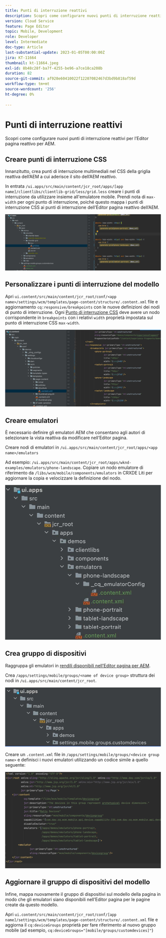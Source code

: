 ```yaml
---
title: Punti di interruzione reattivi
description: Scopri come configurare nuovi punti di interruzione reattivi per l’Editor pagina reattivo per AEM.
version: Cloud Service
feature: Page Editor
topic: Mobile, Development
role: Developer
level: Intermediate
doc-type: Article
last-substantial-update: 2023-01-05T00:00:00Z
jira: KT-11664
thumbnail: kt-11664.jpeg
exl-id: 8b48c28f-ba7f-4255-be96-a7ce18ca208b
duration: 82
source-git-commit: af928e60410022f12207082467d3bd9b818af59d
workflow-type: tm+mt
source-wordcount: '256'
ht-degree: 0%

---
```


# Punti di interruzione reattivi

Scopri come configurare nuovi punti di interruzione reattivi per l’Editor pagina reattivo per AEM.

## Creare punti di interruzione CSS

Innanzitutto, crea punti di interruzione multimediali nel CSS della griglia reattiva dell’AEM a cui aderisce il sito dell’AEM reattivo.

In entrata `/ui.apps/src/main/content/jcr_root/apps/[app name]/clientlibs/clientlib-grid/less/grid.less` creare i punti di interruzione da utilizzare insieme all&#39;emulatore mobile. Prendi nota di `max-width` per ogni punto di interruzione, poiché questo mappa i punti di interruzione CSS ai punti di interruzione dell’Editor pagina reattivo dell’AEM.

![Creare nuovi punti di interruzione reattivi](./assets/responsive-breakpoints/create-new-breakpoints.jpg)

## Personalizzare i punti di interruzione del modello

Apri `ui.content/src/main/content/jcr_root/conf/<app name>/settings/wcm/templates/page-content/structure/.content.xml` file e aggiornamento `cq:responsive/breakpoints` con le nuove definizioni dei nodi di punto di interruzione. Ogni [Punto di interruzione CSS](#create-new-css-breakpoints) deve avere un nodo corrispondente in `breakpoints` con i relativi `width` proprietà impostata sul punto di interruzione CSS `max-width`.

![Personalizzare i punti di interruzione reattivi del modello](./assets/responsive-breakpoints/customize-template-breakpoints.jpg)

## Creare emulatori

È necessario definire gli emulatori AEM che consentano agli autori di selezionare la vista reattiva da modificare nell’Editor pagina.

Creare nodi di emulatori in `/ui.apps/src/main/content/jcr_root/apps/<app name>/emulators`

Ad esempio: `/ui.apps/src/main/content/jcr_root/apps/wknd-examples/emulators/phone-landscape`. Copiare un nodo emulatore di riferimento da `/libs/wcm/mobile/components/emulators` in CRXDE Liti per aggiornare la copia e velocizzare la definizione del nodo.

![Creare nuovi emulatori](./assets/responsive-breakpoints/create-new-emulators.jpg)

## Crea gruppo di dispositivi

Raggruppa gli emulatori in [rendili disponibili nell’Editor pagina per AEM](#update-the-templates-device-group).

Crea `/apps/settings/mobile/groups/<name of device group>` struttura dei nodi in `/ui.apps/src/main/content/jcr_root`.

![Crea nuovo gruppo di dispositivi](./assets/responsive-breakpoints/create-new-device-group.jpg)

Creare un `.content.xml` file in `/apps/settings/mobile/groups/<device group name>` e definisci i nuovi emulatori utilizzando un codice simile a quello seguente:

![Crea nuovo dispositivo](./assets/responsive-breakpoints/create-new-device.jpg)

## Aggiornare il gruppo di dispositivi del modello

Infine, mappa nuovamente il gruppo di dispositivi sul modello della pagina in modo che gli emulatori siano disponibili nell’Editor pagina per le pagine create da questo modello.

Apri `ui.content/src/main/content/jcr_root/conf/[app name]/settings/wcm/templates/page-content/structure/.content.xml` file e aggiorna il `cq:deviceGroups` proprietà per fare riferimento al nuovo gruppo mobile (ad esempio, `cq:deviceGroups="[mobile/groups/customdevices]"`)
